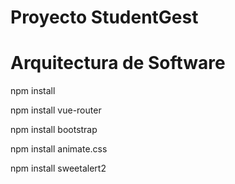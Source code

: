 # Proyecto StudentGest
# Arquitectura de Software


npm install

npm install vue-router

npm install bootstrap

npm install animate.css

npm install sweetalert2
